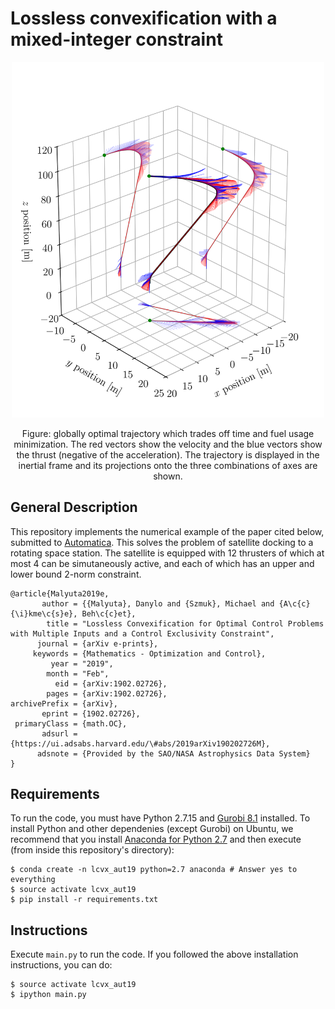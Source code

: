 # Lossless convexification with a mixed-integer constraint

<p align="center">
	<img width="500" src="/figures/optimal_trajectory.png?raw=true">
</p>
<p align="center" width="600">
	Figure: globally optimal trajectory which trades off time and fuel usage minimization. The red vectors show the velocity and the blue vectors show the thrust (negative of the acceleration). The trajectory is displayed in the inertial frame and its projections onto the three combinations of axes are shown.
</p>

## General Description

This repository implements the numerical example of the paper cited below,
submitted to [Automatica](https://www.journals.elsevier.com/automatica/). This
solves the problem of satellite docking to a rotating space station. The
satellite is equipped with 12 thrusters of which at most 4 can be simutaneously
active, and each of which has an upper and lower bound 2-norm constraint.

``` 
@article{Malyuta2019e,
       author = {{Malyuta}, Danylo and {Szmuk}, Michael and {A\c{c}{\i}kme\c{s}e}, Beh\c{c}et},
        title = "Lossless Convexification for Optimal Control Problems with Multiple Inputs and a Control Exclusivity Constraint",
      journal = {arXiv e-prints},
     keywords = {Mathematics - Optimization and Control},
         year = "2019",
        month = "Feb",
          eid = {arXiv:1902.02726},
        pages = {arXiv:1902.02726},
archivePrefix = {arXiv},
       eprint = {1902.02726},
 primaryClass = {math.OC},
       adsurl = {https://ui.adsabs.harvard.edu/\#abs/2019arXiv190202726M},
      adsnote = {Provided by the SAO/NASA Astrophysics Data System}
}
```

## Requirements

To run the code, you must have Python 2.7.15 and [Gurobi
8.1](http://www.gurobi.com/downloads/download-center) installed. To install
Python and other dependenies (except Gurobi) on Ubuntu, we recommend that you
install [Anaconda for Python 2.7](https://www.anaconda.com/distribution/) and
then execute (from inside this repository's directory):

```
$ conda create -n lcvx_aut19 python=2.7 anaconda # Answer yes to everything
$ source activate lcvx_aut19
$ pip install -r requirements.txt
```

## Instructions

Execute ``main.py`` to run the code. If you followed the above installation
instructions, you can do:

```
$ source activate lcvx_aut19
$ ipython main.py
```

